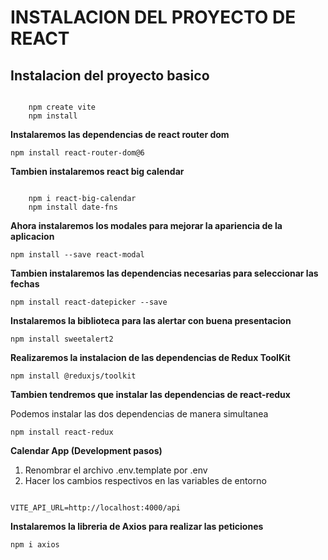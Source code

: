 # INSTALACION DEL PROYECTO DE REACT

## Instalacion del proyecto basico 

~~~

    npm create vite
    npm install

~~~
 
 **Instalaremos las dependencias de react router dom**

    npm install react-router-dom@6

    
**Tambien instalaremos react big calendar**

~~~

    npm i react-big-calendar
    npm install date-fns
~~~

**Ahora instalaremos los modales para mejorar la apariencia de la aplicacion**

    npm install --save react-modal

**Tambien instalaremos las dependencias necesarias para seleccionar las fechas**

    npm install react-datepicker --save

**Instalaremos la biblioteca para las alertar con buena presentacion**


    npm install sweetalert2


**Realizaremos la instalacion de las dependencias de Redux ToolKit**

    npm install @reduxjs/toolkit

**Tambien tendremos que instalar las dependencias de react-redux**

Podemos instalar las dos dependencias de manera simultanea

    npm install react-redux
    
**Calendar App (Development pasos)**
    
1. Renombrar el archivo .env.template por .env
2. Hacer los cambios respectivos en las variables de entorno

```

VITE_API_URL=http://localhost:4000/api

```

**Instalaremos la libreria de Axios para realizar las peticiones**

    npm i axios